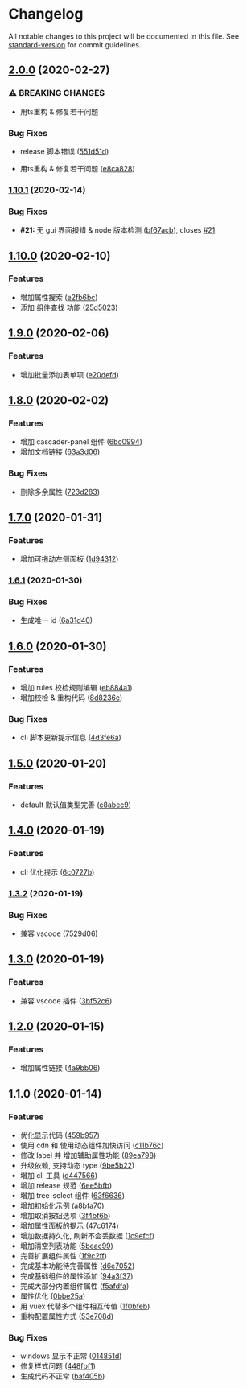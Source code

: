 # Changelog

All notable changes to this project will be documented in this file. See [standard-version](https://github.com/conventional-changelog/standard-version) for commit guidelines.

## [2.0.0](https://github.com/dream2023/vue-ele-form-generator/compare/v1.10.1...v2.0.0) (2020-02-27)


### ⚠ BREAKING CHANGES

* 用ts重构 & 修复若干问题

### Bug Fixes

* release 脚本错误 ([551d51d](https://github.com/dream2023/vue-ele-form-generator/commit/551d51d7eebda6663464616383af1df7b3ad28ae))


* 用ts重构 & 修复若干问题 ([e8ca828](https://github.com/dream2023/vue-ele-form-generator/commit/e8ca828114ab6be693732b22454daf50048096c2))

### [1.10.1](https://github.com/dream2023/vue-ele-form-generator/compare/v1.10.0...v1.10.1) (2020-02-14)

### Bug Fixes

- **#21:** 无 gui 界面报错 & node 版本检测 ([bf67acb](https://github.com/dream2023/vue-ele-form-generator/commit/bf67acb1f741cea534c5260f439f7247d56bc8fd)), closes [#21](https://github.com/dream2023/vue-ele-form-generator/issues/21)

## [1.10.0](https://github.com/dream2023/vue-ele-form-generator/compare/v1.9.0...v1.10.0) (2020-02-10)

### Features

- 增加属性搜索 ([e2fb6bc](https://github.com/dream2023/vue-ele-form-generator/commit/e2fb6bc0b197842c9ede19bfdb047493e0ca8b1d))
- 添加 组件查找 功能 ([25d5023](https://github.com/dream2023/vue-ele-form-generator/commit/25d50236ec9269e7ae7d88d99e9b6400675d3e62))

## [1.9.0](https://github.com/dream2023/vue-ele-form-generator/compare/v1.8.0...v1.9.0) (2020-02-06)

### Features

- 增加批量添加表单项 ([e20defd](https://github.com/dream2023/vue-ele-form-generator/commit/e20defd44f141143a22edda3a174d8e97ec5add6))

## [1.8.0](https://github.com/dream2023/vue-ele-form-generator/compare/v1.7.0...v1.8.0) (2020-02-02)

### Features

- 增加 cascader-panel 组件 ([6bc0994](https://github.com/dream2023/vue-ele-form-generator/commit/6bc09943687f3816439710e934adbe71651a6aea))
- 增加文档链接 ([63a3d06](https://github.com/dream2023/vue-ele-form-generator/commit/63a3d06ffdd4cdfe165f56cec808786cc8f8c84c))

### Bug Fixes

- 删除多余属性 ([723d283](https://github.com/dream2023/vue-ele-form-generator/commit/723d2832e3c83e2a7876b2509d06ea9a60de0feb))

## [1.7.0](https://github.com/dream2023/vue-ele-form-generator/compare/v1.6.1...v1.7.0) (2020-01-31)

### Features

- 增加可拖动左侧面板 ([1d94312](https://github.com/dream2023/vue-ele-form-generator/commit/1d94312bd5e809378371e56268e277435936a056))

### [1.6.1](https://github.com/dream2023/vue-ele-form-generator/compare/v1.6.0...v1.6.1) (2020-01-30)

### Bug Fixes

- 生成唯一 id ([6a31d40](https://github.com/dream2023/vue-ele-form-generator/commit/6a31d40d0de7f6383331a456a4bc80ed62961a93))

## [1.6.0](https://github.com/dream2023/vue-ele-form-generator/compare/v1.5.0...v1.6.0) (2020-01-30)

### Features

- 增加 rules 校检规则编辑 ([eb884a1](https://github.com/dream2023/vue-ele-form-generator/commit/eb884a1d3c5c845390335ce37526a5fa00cb2baf))
- 增加校检 & 重构代码 ([8d8236c](https://github.com/dream2023/vue-ele-form-generator/commit/8d8236ca3bc0934f99ce96dbadcba2c92afa972b))

### Bug Fixes

- cli 脚本更新提示信息 ([4d3fe6a](https://github.com/dream2023/vue-ele-form-generator/commit/4d3fe6a5c369925c98186173872256eb88f55b50))

## [1.5.0](https://github.com/dream2023/vue-ele-form-generator/compare/v1.4.0...v1.5.0) (2020-01-20)

### Features

- default 默认值类型完善 ([c8abec9](https://github.com/dream2023/vue-ele-form-generator/commit/c8abec90d4d4db2f8435ede872ccceed08e34f03))

## [1.4.0](https://github.com/dream2023/vue-ele-form-generator/compare/v1.3.2...v1.4.0) (2020-01-19)

### Features

- cli 优化提示 ([6c0727b](https://github.com/dream2023/vue-ele-form-generator/commit/6c0727bc013bff133b47d3628d93f57b0c07eb0a))

### [1.3.2](https://github.com/dream2023/vue-ele-form-generator/compare/v1.3.0...v1.3.2) (2020-01-19)

### Bug Fixes

- 兼容 vscode ([7529d06](https://github.com/dream2023/vue-ele-form-generator/commit/7529d064a0054c8fb3469ff2985a9993594a9f02))

## [1.3.0](https://github.com/dream2023/vue-ele-form-generator/compare/v1.2.0...v1.3.0) (2020-01-19)

### Features

- 兼容 vscode 插件 ([3bf52c6](https://github.com/dream2023/vue-ele-form-generator/commit/3bf52c6996b9c031aacff5a44ac9aacb0702f65b))

## [1.2.0](https://github.com/dream2023/vue-ele-form-generator/compare/v1.1.0...v1.2.0) (2020-01-15)

### Features

- 增加属性链接 ([4a9bb06](https://github.com/dream2023/vue-ele-form-generator/commit/4a9bb065bba2a2e53bd7b12cdb63c36af7f84261))

## 1.1.0 (2020-01-14)

### Features

- 优化显示代码 ([459b957](https://github.com/dream2023/vue-ele-form-generator/commit/459b957d734eab16a2469983583d37ad08a280f6))
- 使用 cdn 和 使用动态组件加快访问 ([c11b76c](https://github.com/dream2023/vue-ele-form-generator/commit/c11b76c4a6e1274742b2c0d79ae1af25f4205908))
- 修改 label 并 增加辅助属性功能 ([89ea798](https://github.com/dream2023/vue-ele-form-generator/commit/89ea7987f04c2b48f22789ee112a2813a8ce18bc))
- 升级依赖, 支持动态 type ([9be5b22](https://github.com/dream2023/vue-ele-form-generator/commit/9be5b2293f9855212f551a2f0f64c4f672fa0a4d))
- 增加 cli 工具 ([d447566](https://github.com/dream2023/vue-ele-form-generator/commit/d44756653c9fe6ba897a4974bd247d9289fc58cc))
- 增加 release 规范 ([6ee5bfb](https://github.com/dream2023/vue-ele-form-generator/commit/6ee5bfb447de5d45bc4ca668fcc44086ced3b13f))
- 增加 tree-select 组件 ([63f6636](https://github.com/dream2023/vue-ele-form-generator/commit/63f6636fc1ca930ad9aad7a4bd516058156d1f24))
- 增加初始化示例 ([a8bfa70](https://github.com/dream2023/vue-ele-form-generator/commit/a8bfa70b2741893c3fb30633134e02811c43e1dc))
- 增加取消按钮选项 ([3f4bf6b](https://github.com/dream2023/vue-ele-form-generator/commit/3f4bf6bbbb807b284f1186e0ad48f1acd38402bf))
- 增加属性面板的提示 ([47c6174](https://github.com/dream2023/vue-ele-form-generator/commit/47c617484914d0d1b9516b9f678d28c173b3aba2))
- 增加数据持久化, 刷新不会丢数据 ([1c9efcf](https://github.com/dream2023/vue-ele-form-generator/commit/1c9efcf1da5fb7c1c0d2c4207a5e349a4c1434df))
- 增加清空列表功能 ([5beac99](https://github.com/dream2023/vue-ele-form-generator/commit/5beac9926c751254c074a3ce948e458123d7f457))
- 完善扩展组件属性 ([1f9c2ff](https://github.com/dream2023/vue-ele-form-generator/commit/1f9c2ff058988848ee1ce3bf481dc7c92ca3217a))
- 完成基本功能待完善属性 ([d6e7052](https://github.com/dream2023/vue-ele-form-generator/commit/d6e70520d0564e026543c68042b0c4abbbdc782f))
- 完成基础组件的属性添加 ([94a3f37](https://github.com/dream2023/vue-ele-form-generator/commit/94a3f3716cbbc01ac8febd1f10b02842030fd02a))
- 完成大部分内置组件属性 ([f5afdfa](https://github.com/dream2023/vue-ele-form-generator/commit/f5afdfaa733a49a09ff58193eba2107aadff8822))
- 属性优化 ([0bbe25a](https://github.com/dream2023/vue-ele-form-generator/commit/0bbe25aee811cb9bbe6cf197191f67104f07fb4a))
- 用 vuex 代替多个组件相互传值 ([1f0bfeb](https://github.com/dream2023/vue-ele-form-generator/commit/1f0bfeb0c46ecf95bba67689ef705ab35d632a61))
- 重构配置属性方式 ([53e708d](https://github.com/dream2023/vue-ele-form-generator/commit/53e708d5ad9e0e1f54824e31b9258b7fe7b3dc9f))

### Bug Fixes

- windows 显示不正常 ([014851d](https://github.com/dream2023/vue-ele-form-generator/commit/014851d3234275a7d358e940fbb5b31ecf2996c5))
- 修复样式问题 ([448fbf1](https://github.com/dream2023/vue-ele-form-generator/commit/448fbf1007f514175bdcbe7418d4a6e84ae01bfe))
- 生成代码不正常 ([baf405b](https://github.com/dream2023/vue-ele-form-generator/commit/baf405b35c71a5eff07ee4a3f430e904089a7e2e))
